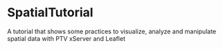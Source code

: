 SpatialTutorial
===============

A tutorial that shows some practices to visualize, analyze and manipulate spatial data with PTV xServer and Leaflet
